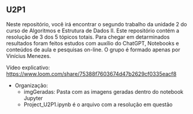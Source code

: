 ## U2P1

Neste repositório, você irá encontrar o segundo trabalho da unidade 2 do curso de Algoritmos e Estrutura de Dados II. Este repositório contém a resolução de 3 dos 5 tópicos totais. Para chegar em detarminados resultados foram feitos estudos com auxílio do ChatGPT, Notebooks e conteúdos de aula e pesquisas on-line. O grupo é formado apenas por Vinícius Menezes.

Vídeo explicativo: https://www.loom.com/share/75388f7603674d47b2629cf0335eacf8
- Organização:
  - imgGeradas: Pasta com as imagens geradas dentro do notebook Jupyter
  - Project_U2P1.ipynb é o arquivo com a resolução em questão